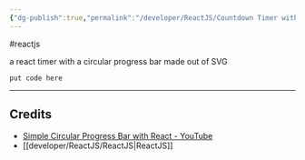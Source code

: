 ```yaml
---
{"dg-publish":true,"permalink":"/developer/ReactJS/Countdown Timer with SVG Circle/"}
---
```


#reactjs 

a react timer with a circular progress bar made out of SVG

```shell
put code here
```

---
## Credits
- [Simple Circular Progress Bar with React - YouTube](https://www.youtube.com/watch?v=H1W_SeoouAI)
- [[developer/ReactJS/ReactJS\|ReactJS]]